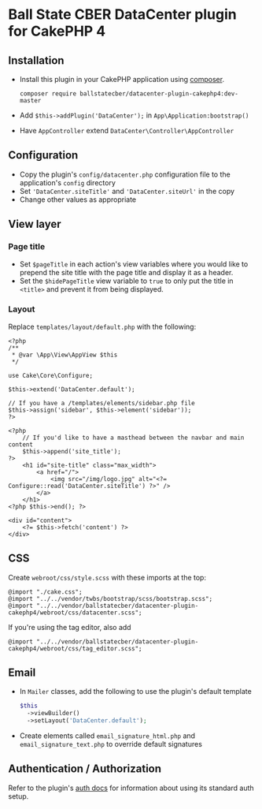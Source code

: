 # Ball State CBER DataCenter plugin for CakePHP 4

## Installation

- Install this plugin in your CakePHP application using [composer](http://getcomposer.org).

  ```
  composer require ballstatecber/datacenter-plugin-cakephp4:dev-master
  ```
- Add `$this->addPlugin('DataCenter');` in `App\Application:bootstrap()`
- Have `AppController` extend `DataCenter\Controller\AppController`

## Configuration
 - Copy the plugin's `config/datacenter.php` configuration file to the application's `config` directory
 - Set `'DataCenter.siteTitle'` and `'DataCenter.siteUrl'` in the copy
 - Change other values as appropriate

## View layer

### Page title
 - Set `$pageTitle` in each action's view variables where you would like to prepend the site title with the page title
   and display it as a header.
 - Set the `$hidePageTitle` view variable to `true` to only put the title in `<title>` and prevent it from being
   displayed.

### Layout
Replace `templates/layout/default.php` with the following:
```
<?php
/**
 * @var \App\View\AppView $this
 */

use Cake\Core\Configure;

$this->extend('DataCenter.default');

// If you have a /templates/elements/sidebar.php file
$this->assign('sidebar', $this->element('sidebar'));
?>

<?php
    // If you'd like to have a masthead between the navbar and main content
    $this->append('site_title');
?>
    <h1 id="site-title" class="max_width">
        <a href="/">
            <img src="/img/logo.jpg" alt="<?= Configure::read('DataCenter.siteTitle') ?>" />
        </a>
    </h1>
<?php $this->end(); ?>

<div id="content">
    <?= $this->fetch('content') ?>
</div>
```

## CSS
Create `webroot/css/style.scss` with these imports at the top:
```
@import "./cake.css";
@import "../../vendor/twbs/bootstrap/scss/bootstrap.scss";
@import "../../vendor/ballstatecber/datacenter-plugin-cakephp4/webroot/css/datacenter.scss";
```

If you're using the tag editor, also add
```
@import "../../vendor/ballstatecber/datacenter-plugin-cakephp4/webroot/css/tag_editor.scss";
```

## Email
- In `Mailer` classes, add the following to use the plugin's default template
  ```php
  $this
    ->viewBuilder()
    ->setLayout('DataCenter.default');
  ```
- Create elements called `email_signature_html.php` and `email_signature_text.php` to override default signatures

## Authentication / Authorization
Refer to the plugin's [auth docs](docs/auth.md) for information about using its standard auth setup.
